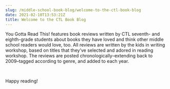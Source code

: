 ```yaml
---
slug: /middle-school-book-blog/welcome-to-the-ctl-book-blog
date: 2021-02-10T13:53:21Z
title: Welcome to the CTL Book Blog
---
```


<p>You Gotta Read This! features book reviews written by CTL seventh- and eighth-grade students about books they have loved and think other middle school readers would love, too. All reviews are written by the kids in writing workshop, based on titles that they’ve selected and adored in reading workshop. The reviews are posted chronologically–extending back to 2009–tagged according to genre, and added to each year.</p>
<!-- /wp:paragraph --><br /><!-- wp:paragraph -->
<p>Happy reading!</p>
<!-- /wp:paragraph -->
